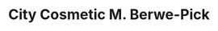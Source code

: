 ---
title: "City Cosmetic M. Berwe-Pick"
url: /euskirchen/city-cosmetic-m-berwe-pick/
shop: Kosmetik
---